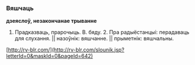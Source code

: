 ### Вяшчаць
**дзеяслоў, незакончанае трыванне**

1. Прадказваць, прарочыць. В. бяду. 2. Пра радыёстанцыі: перадаваць для слухання. || назоўнік: вяшчанне. || прыметнік: вяшчальны.

<a rel="author">[http://rv-blr.com/](http://rv-blr.com/slounik.jsp?letterId=0&maskId=0&pageId=642)</a>
